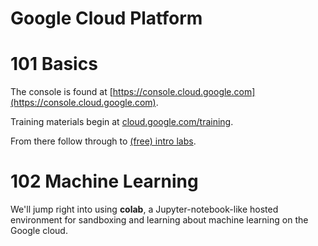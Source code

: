 # Google Cloud Platform

# 101 Basics

The console is found at [https://console.cloud.google.com](https://console.cloud.google.com). 

Training materials begin at [cloud.google.com/training](https://cloud.google.com/training/).

From there follow through to [(free) intro labs](https://cloud.google.com/training/free-labs/).


# 102 Machine Learning 

We'll jump right into using **colab**, a Jupyter-notebook-like hosted environment for sandboxing and 
learning about machine learning on the Google cloud. 
